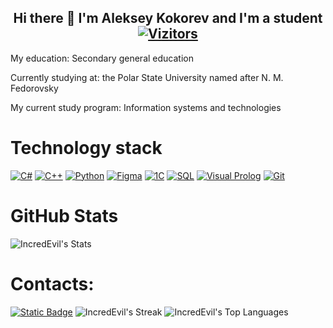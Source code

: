 <div align="center">
  
## Hi there 👋 I'm Aleksey Kokorev and I'm a student [![Vizitors](https://u8views.com/api/v1/github/profiles/184508769/views/day-week-month-total-count.svg)](https://u8views.com/github/IncredEvil)

</div>

My education: Secondary general education

Currently studying at: the Polar State University named after N. M. Fedorovsky

My current study program: Information systems and technologies

# Technology stack

[![C#](https://img.shields.io/badge/c%23-%23003A6D.svg?style=for-the-badge&logo=c-sharp&logoColor=white)](https://learn.microsoft.com/ru-ru/dotnet/csharp/)
[![C++](https://img.shields.io/badge/c%2B%2B-%2300599C.svg?style=for-the-badge&logo=c%2B%2B&logoColor=white)](https://learn.microsoft.com/ru-ru/cpp/cpp/?view=msvc-170)
[![Python](https://img.shields.io/badge/Python-yellow?style=for-the-badge&logo=python&logoColor=white)](https://www.python.org/)
[![Figma](https://img.shields.io/badge/Figma-FFFFFF.svg?style=for-the-badge&logo=figma&logoColor=000000&color=FFFFFF&labelColor=FFFFFF)](https://www.figma.com/)
[![1C](https://img.shields.io/badge/1C:Enterprise-red?style=for-the-badge&logoColor=white)](https://1c.ru/)
[![SQL](https://img.shields.io/badge/SQL-blue?style=for-the-badge&logo=postgresql&logoColor=white)](https://www.postgresql.org/)
[![Visual Prolog](https://img.shields.io/badge/Visual_Prolog-%2396005F.svg?style=for-the-badge&logo=visual-studio&logoColor=white)](https://www.visual-prolog.com/)
[![Git](https://img.shields.io/badge/Git-orange?style=for-the-badge&logo=git&logoColor=white)](https://git-scm.com/)

# GitHub Stats

![IncredEvil's Stats](https://github-readme-stats.vercel.app/api?username=IncredEvil&theme=tokyonight&show_icons=true&hide_border=false&count_private=true)

# Contacts:

[![Static Badge](https://img.shields.io/badge/telegram-lesha999333-blue)](https://t.me/lesha999333)
![IncredEvil's Streak](https://github-readme-streak-stats.herokuapp.com/?user=IncredEvil&theme=tokyonight&hide_border=false)
![IncredEvil's Top Languages](https://github-readme-stats.vercel.app/api/top-langs/?username=IncredEvil&theme=tokyonight&show_icons=true&hide_border=false&layout=compact)

<!--
**IncredEvil/IncredEvil** is a ✨ _special_ ✨ repository because its `README.md` (this file) appears on your GitHub profile.

Here are some ideas to get you started:

- 🔭 I’m currently working on ...
- 🌱 I’m currently learning ...	
- 👯 I’m looking to collaborate on ...
- 🤔 I’m looking for help with ...
- 💬 Ask me about ...
- 📫 How to reach me: ...
- 😄 Pronouns: ...
- ⚡ Fun fact: ...
-->

